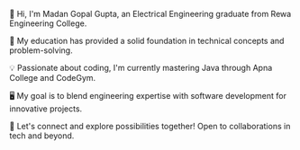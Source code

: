 👋 Hi, I'm Madan Gopal Gupta, an Electrical Engineering graduate from Rewa Engineering College.

🔌 My education has provided a solid foundation in technical concepts and problem-solving.

💡 Passionate about coding, I'm currently mastering Java through Apna College and CodeGym.

🖥️ My goal is to blend engineering expertise with software development for innovative projects.

🤝 Let's connect and explore possibilities together! Open to collaborations in tech and beyond.

<!---
Madan059/Madan059 is a ✨ special ✨ repository because its `README.md` (this file) appears on your GitHub profile.
You can click the Preview link to take a look at your changes.
--->
